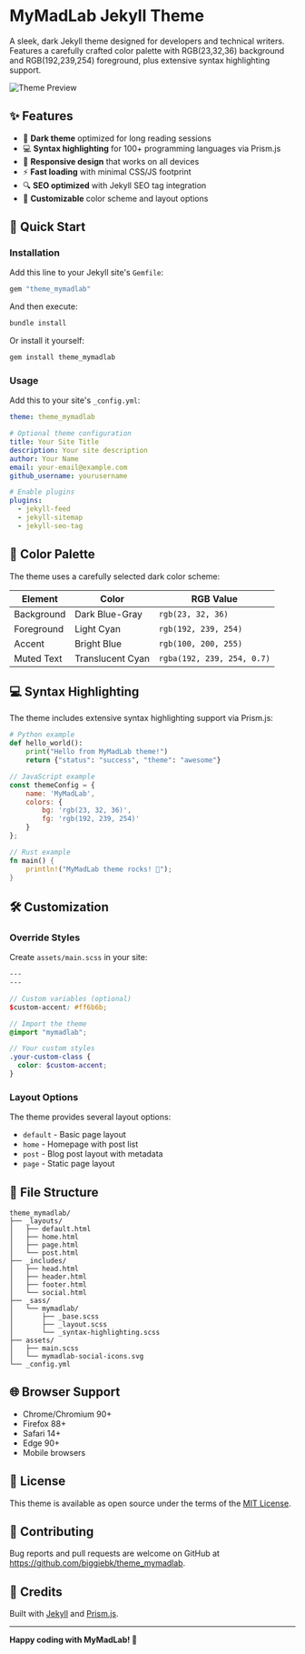 # MyMadLab Jekyll Theme

A sleek, dark Jekyll theme designed for developers and technical writers. Features a carefully crafted color palette with RGB(23,32,36) background and RGB(192,239,254) foreground, plus extensive syntax highlighting support.

![Theme Preview](https://via.placeholder.com/800x400/172024/c0efff?text=MyMadLab+Theme+Preview)

## ✨ Features

- 🌙 **Dark theme** optimized for long reading sessions
- 💻 **Syntax highlighting** for 100+ programming languages via Prism.js
- 📱 **Responsive design** that works on all devices  
- ⚡ **Fast loading** with minimal CSS/JS footprint
- 🔍 **SEO optimized** with Jekyll SEO tag integration
- 🎨 **Customizable** color scheme and layout options

## 🚀 Quick Start

### Installation

Add this line to your Jekyll site's `Gemfile`:

```ruby
gem "theme_mymadlab"
```

And then execute:
```bash
bundle install
```

Or install it yourself:
```bash
gem install theme_mymadlab
```

### Usage

Add this to your site's `_config.yml`:

```yaml
theme: theme_mymadlab

# Optional theme configuration
title: Your Site Title
description: Your site description
author: Your Name
email: your-email@example.com
github_username: yourusername

# Enable plugins
plugins:
  - jekyll-feed
  - jekyll-sitemap
  - jekyll-seo-tag
```

## 🎨 Color Palette

The theme uses a carefully selected dark color scheme:

| Element | Color | RGB Value |
|---------|-------|-----------|
| Background | Dark Blue-Gray | `rgb(23, 32, 36)` |
| Foreground | Light Cyan | `rgb(192, 239, 254)` |
| Accent | Bright Blue | `rgb(100, 200, 255)` |
| Muted Text | Translucent Cyan | `rgba(192, 239, 254, 0.7)` |

## 💻 Syntax Highlighting

The theme includes extensive syntax highlighting support via Prism.js:

```python
# Python example
def hello_world():
    print("Hello from MyMadLab theme!")
    return {"status": "success", "theme": "awesome"}
```

```javascript
// JavaScript example  
const themeConfig = {
    name: 'MyMadLab',
    colors: {
        bg: 'rgb(23, 32, 36)',
        fg: 'rgb(192, 239, 254)'
    }
};
```

```rust
// Rust example
fn main() {
    println!("MyMadLab theme rocks! 🚀");
}
```

## 🛠️ Customization

### Override Styles

Create `assets/main.scss` in your site:

```scss
---
---

// Custom variables (optional)
$custom-accent: #ff6b6b;

// Import the theme
@import "mymadlab";

// Your custom styles
.your-custom-class {
  color: $custom-accent;
}
```

### Layout Options

The theme provides several layout options:

- `default` - Basic page layout
- `home` - Homepage with post list
- `post` - Blog post layout with metadata
- `page` - Static page layout

## 📁 File Structure

```
theme_mymadlab/
├── _layouts/
│   ├── default.html
│   ├── home.html
│   ├── page.html
│   └── post.html
├── _includes/
│   ├── head.html
│   ├── header.html
│   ├── footer.html
│   └── social.html
├── _sass/
│   └── mymadlab/
│       ├── _base.scss
│       ├── _layout.scss
│       └── _syntax-highlighting.scss
├── assets/
│   ├── main.scss
│   └── mymadlab-social-icons.svg
└── _config.yml
```

## 🌐 Browser Support

- Chrome/Chromium 90+
- Firefox 88+
- Safari 14+
- Edge 90+
- Mobile browsers

## 📄 License

This theme is available as open source under the terms of the [MIT License](LICENSE).

## 🤝 Contributing

Bug reports and pull requests are welcome on GitHub at https://github.com/biggiebk/theme_mymadlab.

## 🙏 Credits

Built with [Jekyll](https://jekyllrb.com/) and [Prism.js](https://prismjs.com/).

---

**Happy coding with MyMadLab! 🚀**
